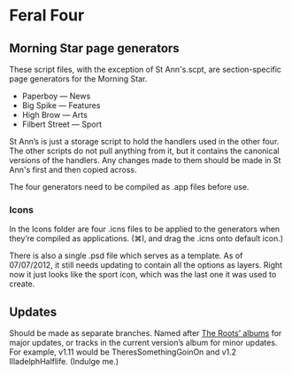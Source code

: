 # Feral Four

## Morning Star page generators

These script files, with the exception of St Ann's.scpt, are section-specific page generators for the Morning Star.

* Paperboy — News
* Big Spike — Features
* High Brow — Arts
* Filbert Street — Sport

St Ann’s is just a storage script to hold the handlers used in the other four. The other scripts do not pull anything from it, but it contains the canonical versions of the handlers. Any changes made to them should be made in St Ann's first and then copied across.

The four generators need to be compiled as .app files before use.

### Icons

In the Icons folder are four .icns files to be applied to the generators when they’re compiled as applications. (⌘I, and drag the .icns onto default icon.)

There is also a single .psd file which serves as a template. As of 07/07/2012, it still needs updating to contain all the options as layers. Right now it just looks like the sport icon, which was the last one it was used to create.

## Updates

Should be made as separate branches. Named after [The Roots’ albums](http://en.wikipedia.org/wiki/The_Roots_discography) for major updates, or tracks in the current version’s album for minor updates. For example, v1.11 would be TheresSomethingGoinOn and v1.2 IlladelphHalflife. (Indulge me.)